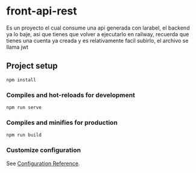 # front-api-rest
Es un proyecto el cual consume una api generada con larabel, el backend ya lo baje, asi que tienes que volver a ejecutarlo en railway, recuerda que tienes una cuenta ya creada y es relativamente facil subirlo, el archivo se llama jwt
## Project setup
```
npm install
```

### Compiles and hot-reloads for development
```
npm run serve
```

### Compiles and minifies for production
```
npm run build
```

### Customize configuration
See [Configuration Reference](https://cli.vuejs.org/config/).

